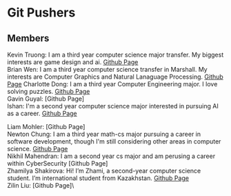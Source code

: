 # Git Pushers

## Members 
Kevin Truong: I am a third year computer science major transfer. My biggest interests are game design and ai. [Github Page](https://github.com/azuk132435) \
Brian Wen: I am a third year computer science transfer in Marshall. My interests are Computer Graphics and Natural Lanaguage Processing. [Github Page](https://github.com/briannwhen)
Charlotte Dong: I am a third year Computer Engineering major. I love solving puzzles. [Github Page](https://github.com/charl0ttedqy/CSE110)\
Gavin Guyal: [Github Page]\
Ishan: I'm a second year computer science major interested in pursuing AI as a career. [Github Page](https://github.com/Ishxn20)

Liam Mohler: [Github Page]\
Newton Chung: I am a third year math-cs major pursuing a career in software development, though I'm still considering other areas in computer science. [Github Page](https://newtonlc.github.io/CSE110/)\
Nikhil Mahendran: I am a second year cs major and am perusing a career within CyberSecurity [Github Page]\
Zhamilya Shakirova: Hi! I’m Zhami, a second-year computer science student. I’m international student from Kazakhstan. [Github Page](https://github.com/zshakirova)\
Zilin Liu: [Github Page]\
